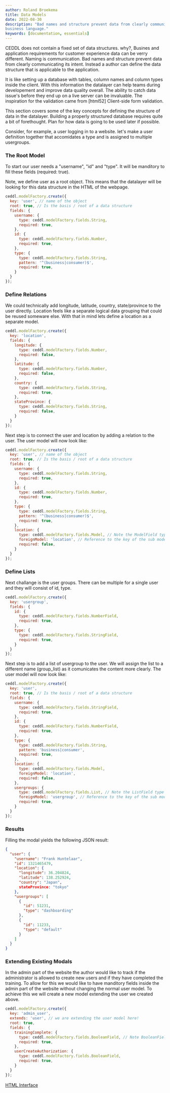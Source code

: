 ```yaml
---
author: Roland Broekema
title: Data Models
date: 2022-08-30
description: "Bad names and structure prevent data from clearly communicating its intent. Define data models in your
business language."
keywords: [documentation, essentials]
---
```



CEDDL does not contain a fixed set of data structures. why?, Busines and application requirements for customer
experience data can be verry different. Naming is communication. Bad names and structure prevent data from clearly
communicating its intent. Instead a author can define the data structure that is applicable to the application.

It is like setting up a database with tables, column names and column types inside the client. With this information the
datalayer can help teams during developement and improve data quality overall. The ability to catch data issue's before
they end up on a live server can be invaluable. The inspiration for the validation came from [html52] Client-side form
validation.

This section covers some of the key concepts for defining the structure of data in the datalayer. Building a properly
structured database requires quite a bit of forethought. Plan for how data is going to be used later if possible.

Consider, for example, a user logging in to a website. let's make a user definition together that accomidates a type and
is assigned to multiple usergroups.

### The Root Model

To start our user needs a "username", "id" and "type". It will be manditory to fill these fields (required: true).

Note, we define user as a root object. This means that the datalayer will be looking for this data structure in the HTML
of the webpage.

```js
ceddl.modelFactory.create({
  key: 'user', // name of the object
  root: true, // Is the basis / root of a data structure
  fields: {
    username: {
      type: ceddl.modelFactory.fields.String,
      required: true,
    },
    id: {
      type: ceddl.modelFactory.fields.Number,
      required: true,
    },
    type: {
      type: ceddl.modelFactory.fields.String,
      pattern: '^(business|consumer)$',
      required: true,
    }
  }
});
```

### Define Relations

We could technically add longitude, latitude, country, state/province to the user directly. Location feels like a
separate logical data grouping that could be reused someware else. With that in mind lets define a location as a
separate model.

```js
ceddl.modelFactory.create({
  key: 'location',
  fields: {
    longitude: {
      type: ceddl.modelFactory.fields.Number,
      required: false,
    },
    latitude: {
      type: ceddl.modelFactory.fields.Number,
      required: false,
    },
    country: {
      type: ceddl.modelFactory.fields.String,
      required: true,
    },
    stateProvince: {
      type: ceddl.modelFactory.fields.String,
      required: false,
    }
  }
});
```

Next step is to connect the user and location by adding a relation to the user. The user model will now look like:

```js
ceddl.modelFactory.create({
  key: 'user', // name of the object
  root: true, // Is the basis / root of a data structure
  fields: {
    username: {
      type: ceddl.modelFactory.fields.String,
      required: true,
    },
    id: {
      type: ceddl.modelFactory.fields.Number,
      required: true,
    },
    type: {
      type: ceddl.modelFactory.fields.String,
      pattern: '^(business|consumer)$',
      required: true,
    },
    location: {
      type: ceddl.modelFactory.fields.Model, // Note the ModelField type here
      foreignModel: 'location', // Reference to the key of the sub model
      required: false,
    }
  }
});
```

### Define Lists

Next challange is the user groups. There can be multiple for a single user and they will consist of id, type.

```js
ceddl.modelFactory.create({
  key: 'usergroup',
  fields: {
    id: {
      type: ceddl.modelFactory.fields.NumberField,
      required: true,
    },
    type: {
      type: ceddl.modelFactory.fields.StringField,
      required: true,
    }
  }
});
```

Next step is to add a list of usergroup to the user. We will assign the list to a different name (group_list) as it
comunicates the content more clearly. The user model will now look like:

```js
ceddl.modelFactory.create({
  key: 'user',
  root: true, // Is the basis / root of a data structure
  fields: {
    username: {
      type: ceddl.modelFactory.fields.StringField,
      required: true,
    },
    id: {
      type: ceddl.modelFactory.fields.NumberField,
      required: true,
    },
    type: {
      type: ceddl.modelFactory.fields.String,
      pattern: 'business|consumer',
      required: true,
    },
    location: {
      type: ceddl.modelFactory.fields.Model,
      foreignModel: 'location',
      required: false,
    },
    usergroups: {
      type: ceddl.modelFactory.fields.List, // Note the ListField type here
      foreignModel: 'usergroup', // Reference to the key of the sub model
      required: true,
    }
  }
});
```

### Results

Filling the modal yields the following JSON result:

```json
{
  "user": {
    "username": "Frank Huntelaar",
    "id": 1321465479,
    "location": {
      "longitude": 36.204824,
      "latitude": 138.252924,
      "country": "Japan",
      stateProvince: "tokyo"
    },
    "usergroups": [
      {
        "id": 51231,
        "type": "dashboarding"
      },
      {
        "id": 11233,
        "type": "default"
      }
    ]
  }
}
```

### Extending Existing Modals

In the admin part of the website the author would like to track if the administrator is allowed to create new users and
if they have completed the training. To allow for this we would like to have manditory fields inside the admin part of
the website without changing the normal user model. To achieve this we will create a new model extending the user we
created above.

```js
ceddl.modelFactory.create({
  key: 'admin_user',
  extends: 'user', // we are extending the user model here!
  root: true,
  fields: {
    trainingComplete: {
      type: ceddl.modelFactory.fields.BooleanField, // Note BooleanField
      required: true,
    },
    userCreateAuthorization: {
      type: ceddl.modelFactory.fields.BooleanField,
      required: true,
    }
  }
});
```

<div class="text-right">
<a style="display: inline-block; margin-bottom: 20px; line-height:20px;" href="/html-interface">HTML Interface <i class="icon-arrow-right"></i></a>
</div>









